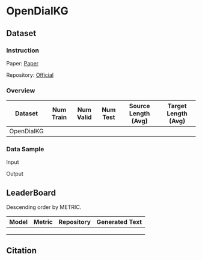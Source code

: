 # OpenDialKG

## Dataset

### Instruction

Paper: [Paper]()

Repository: [Official]()



### Overview

| Dataset    | Num Train | Num Valid | Num Test | Source Length (Avg) | Target Length (Avg) |
| ---------- | --------- | --------- | -------- | ------------------- | ------------------- |
| OpenDialKG |           |           |          |                     |                     |

### Data Sample

Input

> 

Output

> 

## LeaderBoard

Descending order by METRIC.

| Model | Metric | Repository | Generated Text |
| ----- | ------ | ---------- | -------------- |
|       |        |            |                |
|       |        |            |                |
|       |        |            |                |

## Citation

```
 
```